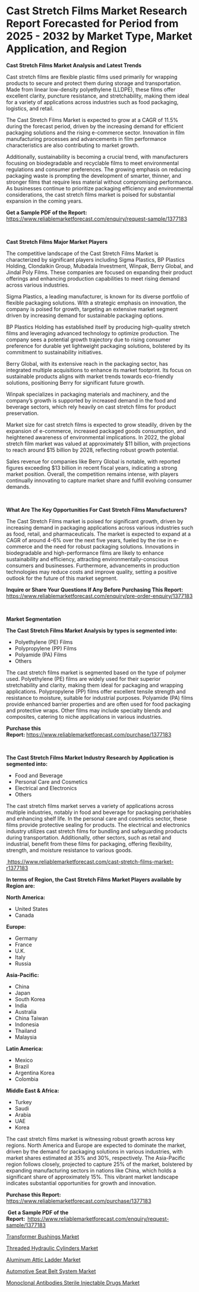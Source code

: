 <p><h1>Cast Stretch Films Market Research Report Forecasted for Period from 2025 -  2032 by Market Type, Market Application, and Region</h1></p><p><strong>Cast Stretch Films Market Analysis and Latest Trends</strong></p>
<p><p>Cast stretch films are flexible plastic films used primarily for wrapping products to secure and protect them during storage and transportation. Made from linear low-density polyethylene (LLDPE), these films offer excellent clarity, puncture resistance, and stretchability, making them ideal for a variety of applications across industries such as food packaging, logistics, and retail. </p><p>The Cast Stretch Films Market is expected to grow at a CAGR of 11.5% during the forecast period, driven by the increasing demand for efficient packaging solutions and the rising e-commerce sector. Innovation in film manufacturing processes and advancements in film performance characteristics are also contributing to market growth. </p><p>Additionally, sustainability is becoming a crucial trend, with manufacturers focusing on biodegradable and recyclable films to meet environmental regulations and consumer preferences. The growing emphasis on reducing packaging waste is prompting the development of smarter, thinner, and stronger films that require less material without compromising performance. As businesses continue to prioritize packaging efficiency and environmental considerations, the cast stretch films market is poised for substantial expansion in the coming years.</p></p>
<p><strong>Get a Sample PDF of the Report:&nbsp;</strong> <a href="https://www.reliablemarketforecast.com/enquiry/request-sample/1377183?utm_campaign=2011&utm_medium=2&utm_source=Github&utm_content=ia&utm_term=28032025&utm_id=cast-stretch-films">https://www.reliablemarketforecast.com/enquiry/request-sample/1377183</a></p>
<p>&nbsp;</p>
<p><strong>Cast Stretch Films Major Market Players</strong></p>
<p><p>The competitive landscape of the Cast Stretch Films Market is characterized by significant players including Sigma Plastics, BP Plastics Holding, Clondalkin Group, Mubadala Investment, Winpak, Berry Global, and Jindal Poly Films. These companies are focused on expanding their product offerings and enhancing production capabilities to meet rising demand across various industries.</p><p>Sigma Plastics, a leading manufacturer, is known for its diverse portfolio of flexible packaging solutions. With a strategic emphasis on innovation, the company is poised for growth, targeting an extensive market segment driven by increasing demand for sustainable packaging options.</p><p>BP Plastics Holding has established itself by producing high-quality stretch films and leveraging advanced technology to optimize production. The company sees a potential growth trajectory due to rising consumer preference for durable yet lightweight packaging solutions, bolstered by its commitment to sustainability initiatives.</p><p>Berry Global, with its extensive reach in the packaging sector, has integrated multiple acquisitions to enhance its market footprint. Its focus on sustainable products aligns with market trends towards eco-friendly solutions, positioning Berry for significant future growth.</p><p>Winpak specializes in packaging materials and machinery, and the company’s growth is supported by increased demand in the food and beverage sectors, which rely heavily on cast stretch films for product preservation.</p><p>Market size for cast stretch films is expected to grow steadily, driven by the expansion of e-commerce, increased packaged goods consumption, and heightened awareness of environmental implications. In 2022, the global stretch film market was valued at approximately $11 billion, with projections to reach around $15 billion by 2028, reflecting robust growth potential.</p><p>Sales revenue for companies like Berry Global is notable, with reported figures exceeding $13 billion in recent fiscal years, indicating a strong market position. Overall, the competition remains intense, with players continually innovating to capture market share and fulfill evolving consumer demands.</p></p>
<p>&nbsp;</p>
<p><strong>What Are The Key Opportunities For Cast Stretch Films Manufacturers?</strong></p>
<p><p>The Cast Stretch Films market is poised for significant growth, driven by increasing demand in packaging applications across various industries such as food, retail, and pharmaceuticals. The market is expected to expand at a CAGR of around 4-6% over the next five years, fueled by the rise in e-commerce and the need for robust packaging solutions. Innovations in biodegradable and high-performance films are likely to enhance sustainability and efficiency, attracting environmentally-conscious consumers and businesses. Furthermore, advancements in production technologies may reduce costs and improve quality, setting a positive outlook for the future of this market segment.</p></p>
<p><strong>Inquire or Share Your Questions If Any Before Purchasing This Report:</strong> <a href="https://www.reliablemarketforecast.com/enquiry/pre-order-enquiry/1377183?utm_campaign=2011&utm_medium=2&utm_source=Github&utm_content=ia&utm_term=28032025&utm_id=cast-stretch-films">https://www.reliablemarketforecast.com/enquiry/pre-order-enquiry/1377183</a></p>
<p>&nbsp;</p>
<p><strong>Market Segmentation</strong></p>
<p><strong>The Cast Stretch Films Market Analysis by types is segmented into:</strong></p>
<p><ul><li>Polyethylene (PE) Films</li><li>Polypropylene (PP) Films</li><li>Polyamide (PA) Films</li><li>Others</li></ul></p>
<p><p>The cast stretch films market is segmented based on the type of polymer used. Polyethylene (PE) films are widely used for their superior stretchability and clarity, making them ideal for packaging and wrapping applications. Polypropylene (PP) films offer excellent tensile strength and resistance to moisture, suitable for industrial purposes. Polyamide (PA) films provide enhanced barrier properties and are often used for food packaging and protective wraps. Other films may include specialty blends and composites, catering to niche applications in various industries.</p></p>
<p><strong>Purchase this Report:&nbsp;</strong><a href="https://www.reliablemarketforecast.com/purchase/1377183?utm_campaign=2011&utm_medium=2&utm_source=Github&utm_content=ia&utm_term=28032025&utm_id=cast-stretch-films">https://www.reliablemarketforecast.com/purchase/1377183</a></p>
<p>&nbsp;</p>
<p><strong>The Cast Stretch Films Market Industry Research by Application is segmented into:</strong></p>
<p><ul><li>Food and Beverage</li><li>Personal Care and Cosmetics</li><li>Electrical and Electronics</li><li>Others</li></ul></p>
<p><p>The cast stretch films market serves a variety of applications across multiple industries, notably in food and beverage for packaging perishables and enhancing shelf life. In the personal care and cosmetics sector, these films provide protective sealing for products. The electrical and electronics industry utilizes cast stretch films for bundling and safeguarding products during transportation. Additionally, other sectors, such as retail and industrial, benefit from these films for packaging, offering flexibility, strength, and moisture resistance to various goods.</p></p>
<p><a href="https://www.reliablemarketforecast.com/cast-stretch-films-market-r1377183?utm_campaign=2011&utm_medium=2&utm_source=Github&utm_content=ia&utm_term=28032025&utm_id=cast-stretch-films">&nbsp;https://www.reliablemarketforecast.com/cast-stretch-films-market-r1377183</a></p>
<p><strong>In terms of Region, the Cast Stretch Films Market Players available by Region are:</strong></p>
<p>
    <p> <strong> North America: </strong>
        <ul>
            <li>United States</li>
            <li>Canada</li>
        </ul>
        </p> 
    <p> <strong> Europe: </strong>
        <ul>
            <li>Germany</li>
            <li>France</li>
            <li>U.K.</li>
            <li>Italy</li>
            <li>Russia</li>
        </ul>
        </p> 
    <p> <strong> Asia-Pacific: </strong>
        <ul>
            <li>China</li>
            <li>Japan</li>
            <li>South Korea</li>
            <li>India</li>
            <li>Australia</li>
            <li>China Taiwan</li>
            <li>Indonesia</li>
            <li>Thailand</li>
            <li>Malaysia</li>
        </ul>
        </p> 
    <p> <strong> Latin America: </strong>
        <ul>
            <li>Mexico</li>
            <li>Brazil</li>
            <li>Argentina Korea</li>
            <li>Colombia</li>
        </ul>
        </p> 
    <p> <strong> Middle East & Africa: </strong>
        <ul>
            <li>Turkey</li>
            <li>Saudi</li>
            <li>Arabia</li>
            <li>UAE</li>
            <li>Korea</li>
        </ul>
    </p>
    </p>
<p><p>The cast stretch films market is witnessing robust growth across key regions. North America and Europe are expected to dominate the market, driven by the demand for packaging solutions in various industries, with market shares estimated at 35% and 30%, respectively. The Asia-Pacific region follows closely, projected to capture 25% of the market, bolstered by expanding manufacturing sectors in nations like China, which holds a significant share of approximately 15%. This vibrant market landscape indicates substantial opportunities for growth and innovation.</p></p>
<p><strong>Purchase this Report: </strong><a href="https://www.reliablemarketforecast.com/purchase/1377183?utm_campaign=2011&utm_medium=2&utm_source=Github&utm_content=ia&utm_term=28032025&utm_id=cast-stretch-films">https://www.reliablemarketforecast.com/purchase/1377183</a></p>
<p>&nbsp;<strong>Get a Sample PDF of the Report:&nbsp;&nbsp;</strong><a href="https://www.reliablemarketforecast.com/enquiry/request-sample/1377183?utm_campaign=2011&utm_medium=2&utm_source=Github&utm_content=ia&utm_term=28032025&utm_id=cast-stretch-films">https://www.reliablemarketforecast.com/enquiry/request-sample/1377183</a></p>
<p><strong></strong></p>
<p><p><a href="https://www.linkedin.com/pulse/transformer-bushings-market-size-insights-types-share-selling-x6gqf?utm_campaign=2011&utm_medium=2&utm_source=Github&utm_content=ia&utm_term=28032025&utm_id=cast-stretch-films">Transformer Bushings Market</a></p><p><a href="https://www.linkedin.com/pulse/close-examination-threaded-hydraulic-cylinders-market-size-un08f?utm_campaign=2011&utm_medium=2&utm_source=Github&utm_content=ia&utm_term=28032025&utm_id=cast-stretch-films">Threaded Hydraulic Cylinders Market</a></p><p><a href="https://www.linkedin.com/pulse/aluminum-attic-ladder-market-outlook-from-2025-2032-marketsize-pd1if?utm_campaign=2011&utm_medium=2&utm_source=Github&utm_content=ia&utm_term=28032025&utm_id=cast-stretch-films">Aluminum Attic Ladder Market</a></p><p><a href="https://github.com/yosenadhler/Market-Research-Report-List-1/blob/main/automotive-seat-belt-system-market.md?utm_campaign=2011&utm_medium=2&utm_source=Github&utm_content=ia&utm_term=28032025&utm_id=cast-stretch-films">Automotive Seat Belt System Market</a></p><p><a href="https://github.com/achilekirwan/Market-Research-Report-List-1/blob/main/monoclonal-antibodies-sterile-injectable-drugs-market.md?utm_campaign=2011&utm_medium=2&utm_source=Github&utm_content=ia&utm_term=28032025&utm_id=cast-stretch-films">Monoclonal Antibodies Sterile Injectable Drugs Market</a></p></p>